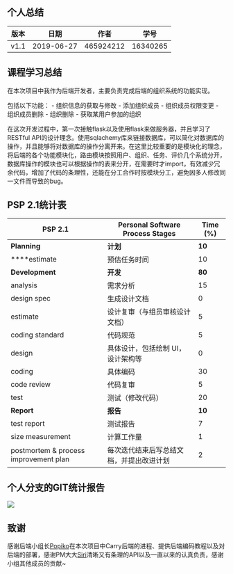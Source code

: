 ## 个人总结

| 版本 | 日期       | 作者      | 学号     |
| ---- | ---------- | --------- | -------- |
| v1.1 | 2019-06-27 | 465924212 | 16340265 |

## 课程学习总结

在本次项目中我作为后端开发者，主要负责完成后端的组织系统的功能实现。

包括以下功能：
    - 组织信息的获取与修改
    - 添加组织成员
    - 组织成员权限变更
    - 组织成员删除
    - 组织删除
    - 获取某用户参加的组织

在这次开发过程中，第一次接触flask以及使用flask来做服务器，并且学习了RESTful API的设计理念。使用sqlachemy库来链接数据库，可以简化对数据库的操作，并且能够将对数据库的操作分离开来。在这里比较重要的是模块化的理念，将后端的各个功能模块化，路由模块按照用户、组织、任务、评价几个系统分开，数据库操作的模块也可以根据操作的表来分开，在需要时才import，有效减少冗余代码，增加了代码的条理性，还能在分工合作时按模块分工，避免因多人修改同一文件而导致的bug。


## PSP 2.1统计表

| PSP 2.1                               | Personal Software Process Stages         | Time (%) |
| ------------------------------------- | ---------------------------------------- | -------- |
| **Planning**                          | **计划**                                 | **10**   |
| ****estimate                          | 预估任务时间                             | 10       |
| **Development**                       | **开发**                                 | **80**   |
| analysis                              | 需求分析                                 | 15       |
| design spec                           | 生成设计文档                             | 0        |
| estimate                              | 设计复审（与组员审核设计文档）           | 5        |
| coding standard                       | 代码规范                                 | 5        |
| design                                | 具体设计，包括绘制 UI，设计架构等        | 0        |
| coding                                | 具体编码                                 | 30       |
| code review                           | 代码复审                                 | 5       |
| test                                  | 测试（修改代码）                         | 20       |
| **Report**                            | **报告**                                 | **10**   |
| test report                           | 测试报告                                 | 7        |
| size measurement                      | 计算工作量                               | 1        |
| postmortem & process improvement plan | 每次迭代结束后写总结文档，并提出改进计划 | 2        |

## 个人分支的GIT统计报告



![](https://s2.ax1x.com/2019/06/27/ZuQ74A.png)

## 致谢

感谢后端小组长[Popiko](https://github.com/Popiko)在本次项目中Carry后端的进程、提供后端编码教程以及对后端的部署，感谢PM大大[Siri](https://github.com/Siriussee)清晰又有条理的API以及一直以来的认真负责，感谢小组其他成员的贡献~